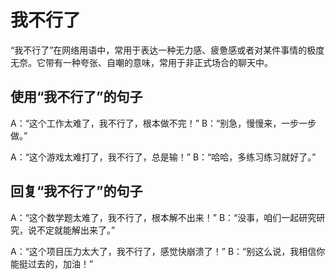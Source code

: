 # 我不行了

“我不行了”在网络用语中，常用于表达一种无力感、疲惫感或者对某件事情的极度无奈。它带有一种夸张、自嘲的意味，常用于非正式场合的聊天中。

## 使用“我不行了”的句子

A：“这个工作太难了，我不行了，根本做不完！” B：“别急，慢慢来，一步一步做。”

A：“这个游戏太难打了，我不行了，总是输！” B：“哈哈，多练习练习就好了。”

## 回复“我不行了”的句子

A：“这个数学题太难了，我不行了，根本解不出来！” B：“没事，咱们一起研究研究，说不定就能解出来了。”

A：“这个项目压力太大了，我不行了，感觉快崩溃了！” B：“别这么说，我相信你能挺过去的，加油！”
